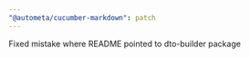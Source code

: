 ```yaml
---
"@autometa/cucumber-markdown": patch
---
```


Fixed mistake where README pointed to dto-builder package
